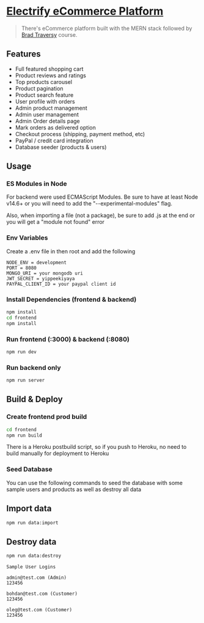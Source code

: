 # [Electrify eCommerce Platform](https://electrifyshopapp.herokuapp.com/)
> There's eCommerce platform built with the MERN stack followed by [Brad Traversy](https://github.com/bradtraversy) course.

## Features
 - Full featured shopping cart
 - Product reviews and ratings
 - Top products carousel
 - Product pagination
 - Product search feature
 - User profile with orders
 - Admin product management
 - Admin user management
 - Admin Order details page
 - Mark orders as delivered option
 - Checkout process (shipping, payment method, etc)
 - PayPal / credit card integration
 - Database seeder (products & users)

## Usage

### ES Modules in Node
For backend were used ECMAScript Modules. Be sure to have at least Node v14.6+ or you will need to add the "--experimental-modules" flag.

Also, when importing a file (not a package), be sure to add .js at the end or you will get a "module not found" error

### Env Variables
Create a .env file in then root and add the following

```
NODE_ENV = development
PORT = 8080
MONGO_URI = your mongodb uri
JWT_SECRET = yippeekiyaya
PAYPAL_CLIENT_ID = your paypal client id
```

### Install Dependencies (frontend & backend)
```bash
npm install
cd frontend
npm install
```

### Run frontend (:3000) & backend (:8080)
```bash
npm run dev
```

### Run backend only
```bash
npm run server
```

## Build & Deploy

### Create frontend prod build
```bash
cd frontend
npm run build
```
There is a Heroku postbuild script, so if you push to Heroku, no need to build manually for deployment to Heroku

### Seed Database
You can use the following commands to seed the database with some sample users and products as well as destroy all data

## Import data
```bash
npm run data:import
```

## Destroy data
```bash
npm run data:destroy
```

```
Sample User Logins

admin@test.com (Admin)
123456

bohdan@test.com (Customer)
123456

oleg@test.com (Customer)
123456
```